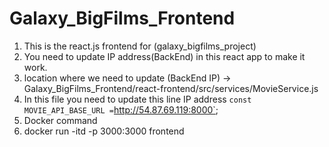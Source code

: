 # Galaxy_BigFilms_Frontend

1) This is the react.js frontend for (galaxy_bigfilms_project)
2) You need to update IP address(BackEnd) in this react app to make it work.
3) location where we need to update (BackEnd IP) -> Galaxy_BigFilms_Frontend/react-frontend/src/services/MovieService.js
4) In this file you need to update this line IP address `const MOVIE_API_BASE_URL =`http://54.87.69.119:8000`;
5) Docker command
6) docker run -itd -p 3000:3000 frontend
